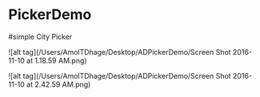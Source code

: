 # PickerDemo

#simple City Picker

![alt tag](/Users/AmolTDhage/Desktop/ADPickerDemo/Screen Shot 2016-11-10 at 1.18.59 AM.png)

![alt tag](/Users/AmolTDhage/Desktop/ADPickerDemo/Screen Shot 2016-11-10 at 2.42.59 AM.png)
